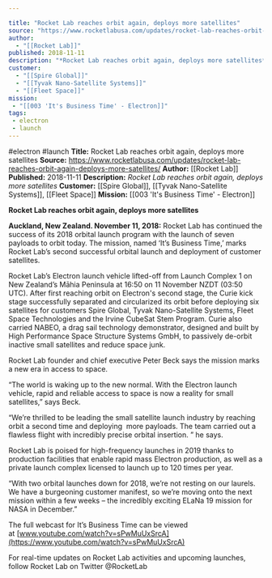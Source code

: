 ```yaml
---

title: "Rocket Lab reaches orbit again, deploys more satellites"
source: "https://www.rocketlabusa.com/updates/rocket-lab-reaches-orbit-again-deploys-more-satellites/"
author:
  - "[[Rocket Lab]]"
published: 2018-11-11
description: "*Rocket Lab reaches orbit again, deploys more satellites*"
customer:
  - "[[Spire Global]]"
  - "[[Tyvak Nano-Satellite Systems]]"
  - "[[Fleet Space]]"
mission:
 - "[[003 'It's Business Time' - Electron]]"
tags:
 - electron
 - launch
---
```


#electron #launch
**Title:** Rocket Lab reaches orbit again, deploys more satellites
**Source:** https://www.rocketlabusa.com/updates/rocket-lab-reaches-orbit-again-deploys-more-satellites/
**Author:** [[Rocket Lab]]
**Published:** 2018-11-11
**Description:** *Rocket Lab reaches orbit again, deploys more satellites*
**Customer:** [[Spire Global]], [[Tyvak Nano-Satellite Systems]], [[Fleet Space]]
**Mission:** [[003 'It's Business Time' - Electron]]

**Rocket Lab reaches orbit again, deploys more satellites** 

**Auckland, New Zealand. November 11, 2018:** Rocket Lab has continued the success of its 2018 orbital launch program with the launch of seven payloads to orbit today. The mission, named ‘It’s Business Time,’ marks Rocket Lab’s second successful orbital launch and deployment of customer satellites.

Rocket Lab’s Electron launch vehicle lifted-off from Launch Complex 1 on New Zealand’s Māhia Peninsula at 16:50 on 11 November NZDT (03:50 UTC). After first reaching orbit on Electron's second stage, the Curie kick stage successfully separated and circularized its orbit before deploying six satellites for customers Spire Global, Tyvak Nano-Satellite Systems, Fleet Space Technologies and the Irvine CubeSat Stem Program. Curie also carried NABEO, a drag sail technology demonstrator, designed and built by High Performance Space Structure Systems GmbH, to passively de-orbit inactive small satellites and reduce space junk.

Rocket Lab founder and chief executive Peter Beck says the mission marks a new era in access to space.

“The world is waking up to the new normal. With the Electron launch vehicle, rapid and reliable access to space is now a reality for small satellites,” says Beck.

“We’re thrilled to be leading the small satellite launch industry by reaching orbit a second time and deploying  more payloads. The team carried out a flawless flight with incredibly precise orbital insertion. ” he says.

Rocket Lab is poised for high-frequency launches in 2019 thanks to production facilities that enable rapid mass Electron production, as well as a private launch complex licensed to launch up to 120 times per year.  

“With two orbital launches down for 2018, we’re not resting on our laurels. We have a burgeoning customer manifest, so we’re moving onto the next mission within a few weeks – the incredibly exciting ELaNa 19 mission for NASA in December.” 

The full webcast for It’s Business Time can be viewed at [www.youtube.com/watch?v=sPwMuUxSrcA](https://www.youtube.com/watch?v=sPwMuUxSrcA)

For real-time updates on Rocket Lab activities and upcoming launches, follow Rocket Lab on Twitter @RocketLab